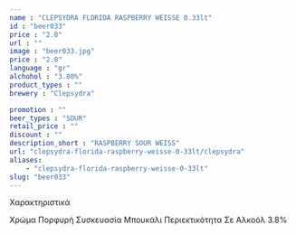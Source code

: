 ```yaml
---
name : "CLEPSYDRA FLORIDA RASPBERRY WEISSE 0.33lt"
id : "beer033"
price : "2.8"
url : ""
image : "beer033.jpg"
price : "2.8"
language : "gr"
alchohol : "3.80%"
product_types : ""
brewery : "Clepsydra"

promotion : ""
beer_types : "SOUR"
retail_price : ""
discount : ""
description_short : "RASPBERRY SOUR WEISS"
url: "clepsydra-florida-raspberry-weisse-0-33lt/clepsydra"
aliases: 
    - "clepsydra-florida-raspberry-weisse-0-33lt"
slug: "beer033"
---
```


Χαρακτηριστικά

Χρώμα
Πορφυρή
Συσκευασία
Μπουκάλι
Περιεκτικότητα Σε Αλκοόλ
3.8%